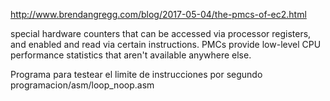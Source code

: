 http://www.brendangregg.com/blog/2017-05-04/the-pmcs-of-ec2.html

special hardware counters that can be accessed via processor registers, and enabled and read via certain instructions. PMCs provide low-level CPU performance statistics that aren't available anywhere else.


Programa para testear el limite de instrucciones por segundo
programacion/asm/loop_noop.asm
